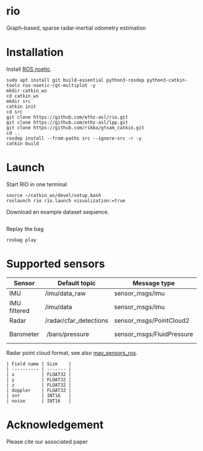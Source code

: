 # rio
Graph-based, sparse radar-inertial odometry estimation

# Installation
Install [ROS noetic](https://wiki.ros.org/noetic/Installation/Ubuntu).
```
sudo apt install git build-essential python3-rosdep python3-catkin-tools ros-noetic-rqt-multiplot -y
mkdir catkin_ws
cd catkin_ws
mkdir src
catkin init
cd src
git clone https://github.com/ethz-asl/rio.git
git clone https://github.com/ethz-asl/lpp.git
git clone https://github.com/rikba/gtsam_catkin.git
cd ..
rosdep install --from-paths src --ignore-src -r -y
catkin build
```

# Launch
Start RIO in one terminal
```
source ~/catkin_ws/devel/setup.bash
roslaunch rio rio.launch visualization:=true
```

Download an example dataset sequence.
```
```

Replay the bag
```
rosbag play
```

# Supported sensors
| Sensor       | Default topic          | Message type              | Required | Note                              |
| ------------ | ---------------------- | ------------------------- | -------- | --------------------------------- |
| IMU          | /imu/data_raw          | sensor_msgs/Imu           | Yes      |                                   |
| IMU filtered | /imu/data              | sensor_msgs/Imu           | Yes      | for initialization                |
| Radar        | /radar/cfar_detections | sensor_msgs/PointCloud2   | Yes      |                                   |
| Barometer    | /baro/pressure         | sensor_msgs/FluidPressure | No       | Activate in [cfg](./cfg/rio.yaml) |

Radar point cloud format, see also [mav_sensors_ros](https://github.com/ethz-asl/mav_sensors_ros/blob/main/src/radar.cpp#L146-L236).
```
| Field name | Size    |
| ---------- | ------- |
| x          | FLOAT32 |
| y          | FLOAT32 |
| z          | FLOAT32 |
| doppler    | FLOAT32 |
| snr        | INT16   |
| noise      | INT16   |
```

# Acknowledgement
Please cite our associated paper

